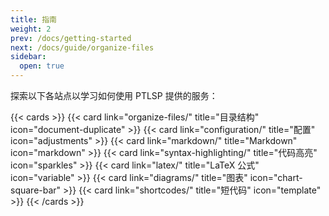 ```yaml
---
title: 指南
weight: 2
prev: /docs/getting-started
next: /docs/guide/organize-files
sidebar:
  open: true
---
```


探索以下各站点以学习如何使用 PTLSP 提供的服务：

<!--more-->

{{< cards >}}
  {{< card link="organize-files/" title="目录结构" icon="document-duplicate" >}}
  {{< card link="configuration/" title="配置" icon="adjustments" >}}
  {{< card link="markdown/" title="Markdown" icon="markdown" >}}
  {{< card link="syntax-highlighting/" title="代码高亮" icon="sparkles" >}}
  {{< card link="latex/" title="LaTeX 公式" icon="variable" >}}
  {{< card link="diagrams/" title="图表" icon="chart-square-bar" >}}
  {{< card link="shortcodes/" title="短代码" icon="template" >}}
{{< /cards >}}
